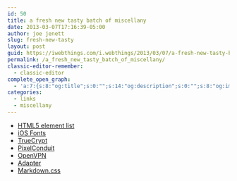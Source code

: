 ```yaml
---
id: 50
title: a fresh new tasty batch of miscellany
date: 2013-03-07T17:16:39-05:00
author: joe jenett
slug: fresh-new-tasty
layout: post
guid: https://iwebthings.com/i.webthings/2013/03/07/a-fresh-new-tasty-batch-of-miscellany/
permalink: /a_fresh_new_tasty_batch_of_miscellany/
classic-editor-remember:
  - classic-editor
complete_open_graph:
  - 'a:7:{s:8:"og:title";s:0:"";s:14:"og:description";s:0:"";s:8:"og:image";s:0:"";s:7:"og:type";s:0:"";s:12:"twitter:card";s:7:"summary";s:19:"twitter:description";s:0:"";s:15:"twitter:creator";s:0:"";}'
categories:
  - links
  - miscellany
---
```

<ul class="spread">
  <li>
    <a href="https://developer.mozilla.org/en-US/docs/HTML/HTML5/HTML5_element_list">HTML5 element list</a>
  </li>
  <li>
    <a href="http://iosfonts.com/">iOS Fonts</a>
  </li>
  <li>
    <a href="http://www.truecrypt.org/">TrueCrypt</a>
  </li>
  <li>
    <a href="http://pixelconduit.com/">PixelConduit</a>
  </li>
  <li>
    <a href="http://openvpn.net/">OpenVPN</a>
  </li>
  <li>
    <a href="http://www.macroplant.com/adapter/">Adapter</a>
  </li>
  <li>
    <a href="http://mrcoles.com/demo/markdown-css/">Markdown.css</a>
  </li>
</ul>
